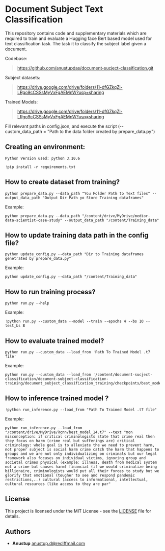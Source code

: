 # Document Subject Text Classification

This repository contains code and supplementary materials which are required to train and evaluate a Hugging face Bert based model
used for text classification task. The task it to classify the subject label given a document.


Codebase:
>  https://github.com/anustupdas/document-sucject-classification.git


Subject datasets:
>  https://drive.google.com/drive/folders/11-dfGZkqZl-LRgo9cCSSsMyVxFgAEMnW?usp=sharing 

Trained Models:
>  https://drive.google.com/drive/folders/11-dfGZkqZl-LRgo9cCSSsMyVxFgAEMnW?usp=sharing 



Fill relevant paths in config.json, and execute the script (--custom_data_path = "Path to the data folder created by prepare_data.py")


## Creating an environment:

    Python Version used: python 3.10.6
    
    !pip install -r requirements.txt

## How to create dataset from training?
    
    

    python prepare_data.py --data_path "You Folder Path to Text files" --output_data_path "Output Dir Path yo Store Training dataframes"

Example:
    
    python prepare_data.py --data_path "/content/drive/MyDrive/medior-data-scientist-case-study" --output_data_path "/content/Training_data"

## How to update training data path in the config file?

    python update_config.py --data_path "Dir to Training dataframes genetrated by prepare_data.py"

Example:
    
    python update_config.py --data_path "/content/Training_data"


## How to run training process?

    python run.py --help

Example:

    !python run.py --custom_data --model --train --epochs 4 --bs 10 --test_bs 8     

## How to evaluate trained model?

    python run.py --custom_data --load_from 'Path To Trained Model .t7 file'

Example:

    python run.py --custom_data --load_from '/content/document-sucject-classification/document-subject-classification-training/document_subject_classification_training/checkpoints/best_model_3.t7'

## How to inference trained model ?

    !python run_inference.py --load_from "Path To Trained Model .t7 file"

Example:

    python run_inference.py --load_from "/content/drive/MyDrive/Rcnn/best_model_14.t7" --text "mon misconception: if critical criminologists state that crime real then they focus on harm (crime real but sufferings are) critical criminology: whole goal is to alleviate the we need to prevent harm, not proper subject is social harm crime catch the harm that happens to groups and we are not only individualizing on criminals but our legal framework also focuses on individual victims, ignoring group and societal crimes physical (example: illness, death from medical system not a crime but causes harm) financial (if we would criminalize being billionaire, criminologists would put all their forces to study but we glorify that emotional (tougher to see and respond pandemic restrictions,..) cultural (access to informational, intellectual, cultural resources (like access to they are par"


## License

This project is licensed under the MIT License - see the [LICENSE](../LICENSE.txt) file for details.

## Authors
* **Anustup** anustup.d@rediffmail.com

